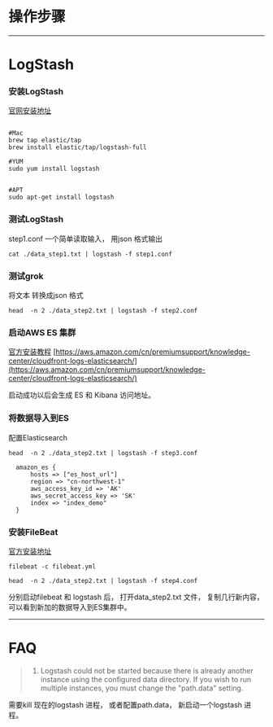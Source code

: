 # 操作步骤

--------------------------------
LogStash
=============================================


###  安装LogStash

[官网安装地址](https://www.elastic.co/guide/en/logstash/current/installing-logstash.html)

```shell 

#Mac
brew tap elastic/tap
brew install elastic/tap/logstash-full

#YUM
sudo yum install logstash


#APT
sudo apt-get install logstash
```


###  测试LogStash

step1.conf  一个简单读取输入， 用json 格式输出
```
cat ./data_step1.txt | logstash -f step1.conf
```

###  测试grok

将文本 转换成json 格式

```
head  -n 2 ./data_step2.txt | logstash -f step2.conf
```



###  启动AWS ES 集群

[官方安装教程](https://docs.aws.amazon.com/zh_cn/elasticsearch-service/latest/developerguide/es-gsg-create-domain.html)
[https://aws.amazon.com/cn/premiumsupport/knowledge-center/cloudfront-logs-elasticsearch/](https://aws.amazon.com/cn/premiumsupport/knowledge-center/cloudfront-logs-elasticsearch/)


启动成功以后会生成 ES 和 Kibana 访问地址。 

###  将数据导入到ES

配置Elasticsearch

```
head  -n 2 ./data_step2.txt | logstash -f step3.conf
```

```
  amazon_es {
      hosts => ["es_host_url"]
      region => "cn-northwest-1"
      aws_access_key_id => 'AK'
      aws_secret_access_key => 'SK'
      index => "index_demo"
  }
```

###  安装FileBeat
[官方安装地址](https://www.elastic.co/guide/en/beats/filebeat/current/filebeat-installation.html)

```
filebeat -c filebeat.yml

head  -n 2 ./data_step2.txt | logstash -f step4.conf
```

分别启动filebeat 和 logstash 后， 打开data_step2.txt 文件， 复制几行新内容， 可以看到新加的数据导入到ES集群中。 



------------------------------------------

# FAQ

> 1.  Logstash could not be started because there is already another instance using the configured data directory.  If you wish to run multiple instances, you must change the "path.data" setting.

  需要kill 现在的logstash 进程， 或者配置path.data， 新启动一个logstash 进程。 
   
  
   
   
